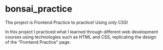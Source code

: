 # bonsai_practice
The project is Frontend Practice to practice! Using only CSS!

In this project I practiced what I learned through different web development courses using technologies such as HTML and CSS, replicating the design of the "Frontend Practice" page.
